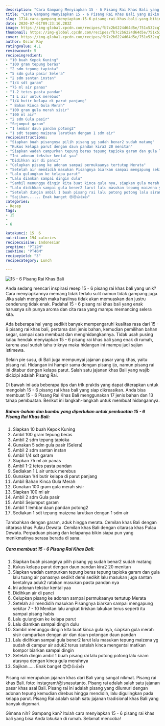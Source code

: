 ```yaml
---
description: "Cara Gampang Menyiapkan 15 - 6 Pisang Rai Khas Bali yang Bikin Ngiler"
title: "Cara Gampang Menyiapkan 15 - 6 Pisang Rai Khas Bali yang Bikin Ngiler"
slug: 1714-cara-gampang-menyiapkan-15-6-pisang-rai-khas-bali-yang-bikin-ngiler
date: 2020-07-01T09:23:16.283Z
image: https://img-global.cpcdn.com/recipes/fb7c2b6224d64d5e/751x532cq70/15-6-pisang-rai-khas-bali-foto-resep-utama.jpg
thumbnail: https://img-global.cpcdn.com/recipes/fb7c2b6224d64d5e/751x532cq70/15-6-pisang-rai-khas-bali-foto-resep-utama.jpg
cover: https://img-global.cpcdn.com/recipes/fb7c2b6224d64d5e/751x532cq70/15-6-pisang-rai-khas-bali-foto-resep-utama.jpg
author: Oscar Ray
ratingvalue: 4.1
reviewcount: 5
recipeingredient:
- "10 buah Kepok Kuning"
- "100 gram tepung beras"
- "2 sdm tepung tapioka"
- "5 sdm gula pasir Selera"
- "2 sdm santan instan"
- "1/4 sdt garam"
- "75 ml air panas"
- "1-2 tetes pasta pandan"
- "1 L air untuk merebus"
- "1/4 butir kelapa di parut panjang"
- " Bahan Kinca Gula Merah"
- "100 gram gula merah sisir"
- "100 ml air"
- "2 sdm Gula pasir"
- "Sejumput garam"
- "1 lembar daun pandan potong2"
- "1 sdt tepung maizena larutkan dengan 1 sdm air"
recipeinstructions:
- "Siapkan buah pisangnya pilih pisang yg sudah benar2 sudah matang"
- "Kukus kelapa parut dengan daun pandan kira2 20 menitan"
- "Siapkan wadah campurkan tepung beras tepung tapioka garam dan gula lalu tuang air panasnya sedikit demi sedikit lalu masukan juga santan kentalnya aduk2 ratakan masukan pasta pandan nya"
- "Ini adonan tekstur kental yaa"
- "Didihkan air di panci"
- "Celupkan pisang ke adonan sampai permukaanya tertutup Merata"
- "Setelah air mendidih masukan Pisangnya biarkan sampai mengapung sekitar 7 - 10 Menitan lalu angkat tiriskan lakukan terus seperti itu sampai pisang habis"
- "Lalu gulungkan ke kelapa parut"
- "Lalu diamkan sampai dingin dulu"
- "Sambil menunggu dingin kita buat kinca gula nya, siapkan gula merah sisir campurkan dengan air dan daun potongan daun pandan"
- "Lalu didihkan sampai gula bener2 larut lalu masukan tepung maizena yg sudah di campur air aduk2 terus setelah kinca mengental matikan kompor biarkan sampai dingin"
- "Setelah dingin ambil 1 buah pisang rai lalu potong potong lalu siram atasnya dengan kinca gula merahnya"
- "Sajikan...... Enak banget 😍😍👍👍👍"
categories:
- Resep
tags:
- 15
- 
- 6

katakunci: 15  6 
nutrition: 194 calories
recipecuisine: Indonesian
preptime: "PT12M"
cooktime: "PT46M"
recipeyield: "3"
recipecategory: Lunch

---
```



![15 - 6 Pisang Rai Khas Bali](https://img-global.cpcdn.com/recipes/fb7c2b6224d64d5e/751x532cq70/15-6-pisang-rai-khas-bali-foto-resep-utama.jpg)

Anda sedang mencari inspirasi resep 15 - 6 pisang rai khas bali yang unik? Cara menyiapkannya memang tidak terlalu sulit namun tidak gampang juga. Jika salah mengolah maka hasilnya tidak akan memuaskan dan justru cenderung tidak enak. Padahal 15 - 6 pisang rai khas bali yang enak harusnya sih punya aroma dan cita rasa yang mampu memancing selera kita.

Ada beberapa hal yang sedikit banyak mempengaruhi kualitas rasa dari 15 - 6 pisang rai khas bali, pertama dari jenis bahan, kemudian pemilihan bahan segar, sampai cara membuat dan menghidangkannya. Tidak usah pusing kalau hendak menyiapkan 15 - 6 pisang rai khas bali yang enak di rumah, karena asal sudah tahu triknya maka hidangan ini mampu jadi sajian istimewa.

Selain pie susu, di Bali juga mempunyai jajanan pasar yang khas, yaitu pisang rai. Hidangan ini hampir sama dengan pisang ijo, namun pisang rai ini ditabur dengan kelapa parut. Salah satu jajanan khas Bali yang wajib dicicipi adalah Pisang Rai.


Di bawah ini ada beberapa tips dan trik praktis yang dapat diterapkan untuk mengolah 15 - 6 pisang rai khas bali yang siap dikreasikan. Anda bisa membuat 15 - 6 Pisang Rai Khas Bali menggunakan 17 jenis bahan dan 13 tahap pembuatan. Berikut ini langkah-langkah untuk membuat hidangannya.

<!--inarticleads1-->

##### Bahan-bahan dan bumbu yang diperlukan untuk pembuatan 15 - 6 Pisang Rai Khas Bali:

1. Siapkan 10 buah Kepok Kuning
1. Ambil 100 gram tepung beras
1. Ambil 2 sdm tepung tapioka
1. Gunakan 5 sdm gula pasir (Selera)
1. Ambil 2 sdm santan instan
1. Ambil 1/4 sdt garam
1. Siapkan 75 ml air panas
1. Ambil 1-2 tetes pasta pandan
1. Sediakan 1 L air untuk merebus
1. Gunakan 1/4 butir kelapa di parut panjang
1. Ambil  Bahan Kinca Gula Merah
1. Gunakan 100 gram gula merah sisir
1. Siapkan 100 ml air
1. Ambil 2 sdm Gula pasir
1. Ambil Sejumput garam
1. Ambil 1 lembar daun pandan potong2
1. Sediakan 1 sdt tepung maizena larutkan dengan 1 sdm air


Tambahkan dengan garam, aduk hingga merata. Cemilan khas Bali dengan citarasa khas Pulau Dewata. Cemilan khas Bali dengan citarasa khas Pulau Dewata. Perpaduan pisang dan kelapanya bikin siapa pun yang menikmatinya serasa berada di sana. 

<!--inarticleads2-->

##### Cara membuat 15 - 6 Pisang Rai Khas Bali:

1. Siapkan buah pisangnya pilih pisang yg sudah benar2 sudah matang
1. Kukus kelapa parut dengan daun pandan kira2 20 menitan
1. Siapkan wadah campurkan tepung beras tepung tapioka garam dan gula lalu tuang air panasnya sedikit demi sedikit lalu masukan juga santan kentalnya aduk2 ratakan masukan pasta pandan nya
1. Ini adonan tekstur kental yaa
1. Didihkan air di panci
1. Celupkan pisang ke adonan sampai permukaanya tertutup Merata
1. Setelah air mendidih masukan Pisangnya biarkan sampai mengapung sekitar 7 - 10 Menitan lalu angkat tiriskan lakukan terus seperti itu sampai pisang habis
1. Lalu gulungkan ke kelapa parut
1. Lalu diamkan sampai dingin dulu
1. Sambil menunggu dingin kita buat kinca gula nya, siapkan gula merah sisir campurkan dengan air dan daun potongan daun pandan
1. Lalu didihkan sampai gula bener2 larut lalu masukan tepung maizena yg sudah di campur air aduk2 terus setelah kinca mengental matikan kompor biarkan sampai dingin
1. Setelah dingin ambil 1 buah pisang rai lalu potong potong lalu siram atasnya dengan kinca gula merahnya
1. Sajikan...... Enak banget 😍😍👍👍👍


Pisang rai merupakan jajanan khas dari Bali yang sangat nikmat. Pisang rai khas Bali. foto: instagram/@isnasutanto. Pisang rai adalah salah satu jajanan pasar khas asal Bali. Pisang rai ini adalah pisang yang dilumuri dengan adonan tepung kemudian direbus hingga mendidih, lalu digulingkan pada kelapa parut. Pisang Rai adalah salah satu jajanan tradisional khas Bali yang banyak digemari. 

Gimana nih? Gampang kan? Itulah cara menyiapkan 15 - 6 pisang rai khas bali yang bisa Anda lakukan di rumah. Selamat mencoba!
